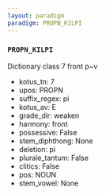 ```yaml
---
layout: paradigm
paradigm: PROPN_KILPI
---
```

### ` PROPN_KILPI `

Dictionary class 7 front p~v
* kotus_tn: 7
* upos: PROPN
* suffix_regex: pi
* kotus_av: E
* grade_dir: weaken
* harmony: front
* possessive: False
* stem_diphthong: None
* deletion: pi
* plurale_tantum: False
* clitics: False
* pos: NOUN
* stem_vowel: None
